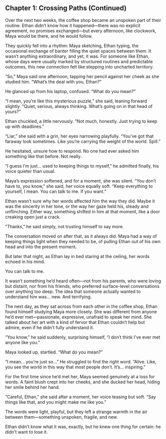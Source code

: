 ## Chapter 1: Crossing Paths (Continued)  

Over the next two weeks, the coffee shop became an unspoken part of their routine. Ethan didn’t know how it happened—there was no explicit agreement, no promises exchanged—but every afternoon, like clockwork, Maya would be there, and he would follow.  

They quickly fell into a rhythm: Maya sketching, Ethan typing, the occasional exchange of banter filling the quiet spaces between them. It wasn’t anything extraordinary, and yet, it was. For someone like Ethan, whose days were usually marked by structured routines and predictable outcomes, this new connection felt like stepping into uncharted territory.  

“So,” Maya said one afternoon, tapping her pencil against her cheek as she studied him. “What’s the deal with you, Ethan?”  

He glanced up from his laptop, confused. “What do you mean?”  

“I mean, you’re like this mysterious puzzle,” she said, leaning forward slightly. “Quiet, serious, always thinking. What’s going on in that head of yours?”  

Ethan chuckled, a little nervously. “Not much, honestly. Just trying to keep up with deadlines.”  

“Liar,” she said with a grin, her eyes narrowing playfully. “You’ve got that faraway look sometimes. Like you’re carrying the weight of the world. Spill.”  

He hesitated, unsure how to respond. No one had ever asked him something like that before. Not really.  

“I guess I’m just… used to keeping things to myself,” he admitted finally, his voice quieter than usual.  

Maya’s expression softened, and for a moment, she was silent. “You don’t have to, you know,” she said, her voice equally soft. “Keep everything to yourself, I mean. You can talk to me. If you want.”  

Ethan wasn’t sure why her words affected him the way they did. Maybe it was the sincerity in her tone, or the way her gaze held his, steady and unflinching. Either way, something shifted in him at that moment, like a door creaking open just a crack.  

“Thanks,” he said simply, not trusting himself to say more.  

The conversation moved on after that, as it always did. Maya had a way of keeping things light when they needed to be, of pulling Ethan out of his own head and into the present moment.  

But later that night, as Ethan lay in bed staring at the ceiling, her words echoed in his mind.  

You can talk to me.  

It wasn’t something he’d heard often—not from his parents, who were loving but distant, nor from his friends, who preferred surface-level conversations over anything too deep. The idea that someone actually wanted to understand him was… new. And terrifying.  

The next day, as they sat across from each other in the coffee shop, Ethan found himself studying Maya more closely. She was different from anyone he’d ever met—passionate, expressive, unafraid to speak her mind. She talked about her art with a kind of fervor that Ethan couldn’t help but admire, even if he didn’t fully understand it.  

“You know,” he said suddenly, surprising himself, “I don’t think I’ve ever met anyone like you.”  

Maya looked up, startled. “What do you mean?”  

“I mean… you’re just so…” He struggled to find the right word. “Alive. Like, you see the world in this way that most people don’t. It’s… inspiring.”  

For the first time since he’d met her, Maya seemed genuinely at a loss for words. A faint blush crept into her cheeks, and she ducked her head, hiding her smile behind her hand.  

“Careful, Ethan,” she said after a moment, her voice teasing but soft. “Say things like that, and you might make me like you.”  

The words were light, playful, but they left a strange warmth in the air between them—something unspoken, fragile, and new.  

Ethan didn’t know what it was, exactly, but he knew one thing for certain: he didn’t want to lose it.  

